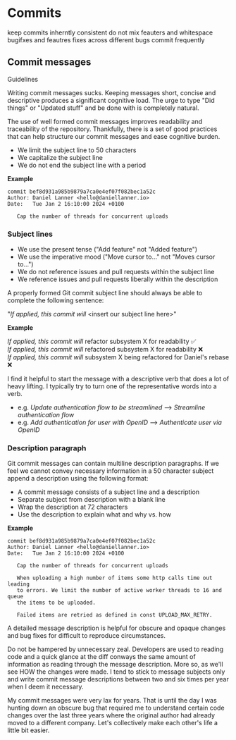 # Commits

keep commits inherntly consistent
do not mix feauters and whitespace
bugifxes and feautres
fixes across different bugs
commit frequently

## Commit messages

Guidelines

Writing commit messages sucks. Keeping messages short, concise and descriptive produces a significant cognitive load. The urge to type "Did things" or "Updated stuff" and be done with is completely natural.

The use of well formed commit messages improves readability and traceability of the repository. Thankfully, there is a set of good practices that can help structure our commit messages and ease cognitive burden.

- We limit the subject line to 50 characters
- We capitalize the subject line
- We do not end the subject line with a period

**Example**

```
commit bef8d931a985b9879a7ca0e4ef07f082bec1a52c
Author: Daniel Lanner <hello@daniellanner.io>
Date:   Tue Jan 2 16:10:00 2024 +0100

   Cap the number of threads for concurrent uploads
```

### Subject lines

- We use the present tense ("Add feature" not "Added feature")
- We use the imperative mood ("Move cursor to..." not "Moves cursor to...")
- We do not reference issues and pull requests within the subject line
- We reference issues and pull requests liberally within the description

A properly formed Git commit subject line should always be able to complete the following sentence:

"*If applied, this commit will* <insert our subject line here\>"

**Example**  

*If applied, this commit will* refactor subsystem X for readability ✅  
*If applied, this commit will* refactored subsystem X for readability ❌  
*If applied, this commit will* subsystem X being refactored for Daniel's rebase ❌  

I find it helpful to start the message with a descriptive verb that does a lot of heavy lifting. I typically try to turn one of the representative words into a verb.

- e.g. *Update authentication flow to be streamlined* --> *Streamline authentication flow*
- e.g. *Add authentication for user with OpenID* --> *Authenticate user via OpenID*

### Description paragraph

Git commit messages can contain multiline description paragraphs. If we feel we cannot convey necessary information in a 50 character subject append a description using the following format:

- A commit message consists of a subject line and a description
- Separate subject from description with a blank line
- Wrap the description at 72 characters
- Use the description to explain what and why vs. how

**Example**

```
commit bef8d931a985b9879a7ca0e4ef07f082bec1a52c
Author: Daniel Lanner <hello@daniellanner.io>
Date:   Tue Jan 2 16:10:00 2024 +0100

   Cap the number of threads for concurrent uploads

   When uploading a high number of items some http calls time out leading
   to errors. We limit the number of active worker threads to 16 and queue
   the items to be uploaded.

   Failed items are retried as defined in const UPLOAD_MAX_RETRY.

```

A detailed message description is helpful for obscure and opaque changes and bug fixes for difficult to reproduce circumstances. 

Do not be hampered by unnecessary zeal. Developers are used to reading code and a quick glance at the diff conways the same amount of information as reading through the message description. More so, as we'll see HOW the changes were made.
I tend to stick to message subjects only and write commit message descriptions between two and six times per year when I deem it necessary.

My commit messages were very lax for years. That is until the day I was hunting down an obscure bug that required me to understand certain code changes over the last three years where the original author had already moved to a different company. Let's collectively make each other's life a little bit easier.
